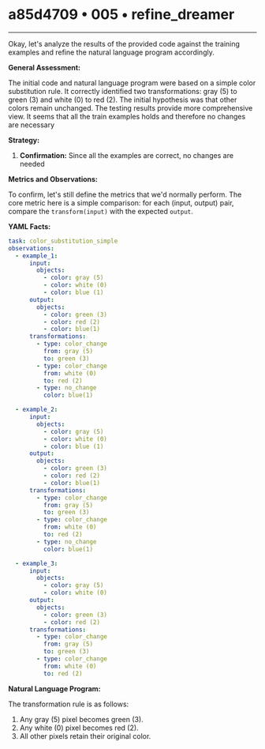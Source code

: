 # a85d4709 • 005 • refine_dreamer

---
Okay, let's analyze the results of the provided code against the training examples and refine the natural language program accordingly.

**General Assessment:**

The initial code and natural language program were based on a simple color substitution rule. It correctly identified two transformations: gray (5) to green (3) and white (0) to red (2). The initial hypothesis was that other colors remain unchanged. The testing results provide more comprehensive view. It seems that all the train examples holds and therefore no changes are necessary

**Strategy:**

1.  **Confirmation:** Since all the examples are correct, no changes are needed

**Metrics and Observations:**

To confirm, let's still define the metrics that we'd normally perform.
The core metric here is a simple comparison: for each (input, output) pair,
compare the `transform(input)` with the expected `output`.

**YAML Facts:**
```yaml
task: color_substitution_simple
observations:
  - example_1:
      input:
        objects:
          - color: gray (5)
          - color: white (0)
          - color: blue (1)
      output:
        objects:
          - color: green (3)
          - color: red (2)
          - color: blue(1)
      transformations:
        - type: color_change
          from: gray (5)
          to: green (3)
        - type: color_change
          from: white (0)
          to: red (2)
        - type: no_change
          color: blue(1)

  - example_2:
      input:
        objects:
          - color: gray (5)
          - color: white (0)
          - color: blue (1)
      output:
        objects:
          - color: green (3)
          - color: red (2)
          - color: blue(1)
      transformations:
        - type: color_change
          from: gray (5)
          to: green (3)
        - type: color_change
          from: white (0)
          to: red (2)
        - type: no_change
          color: blue(1)

  - example_3:
      input:
        objects:
          - color: gray (5)
          - color: white (0)
      output:
        objects:
          - color: green (3)
          - color: red (2)
      transformations:
        - type: color_change
          from: gray (5)
          to: green (3)
        - type: color_change
          from: white (0)
          to: red (2)
```

**Natural Language Program:**

The transformation rule is as follows:

1.  Any gray (5) pixel becomes green (3).
2.  Any white (0) pixel becomes red (2).
3.  All other pixels retain their original color.

